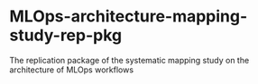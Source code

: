 # MLOps-architecture-mapping-study-rep-pkg
The replication package of the systematic mapping study on the architecture of MLOps workflows
